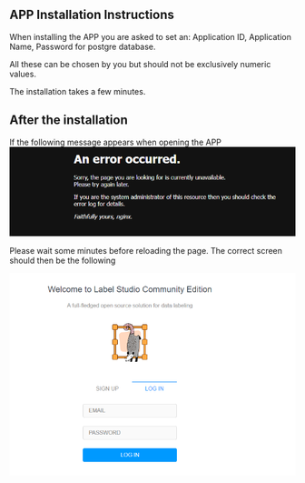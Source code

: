 ## APP Installation Instructions 

When installing the APP you are asked to set an:
Application ID, Application Name, Password for postgre database.

All these can be chosen by you but should not be exclusively numeric values. 

The installation takes a few minutes. 

## After the installation

If the following message appears when opening the APP
![Screenshot01](screenshots/openpageerror.png)

Please wait some minutes before reloading the page.
The correct screen should then be the following

![Screenshot01](screenshots/openpage.png)


